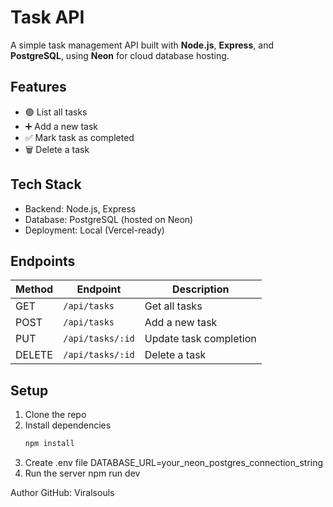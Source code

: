 # Task API

A simple task management API built with **Node.js**, **Express**, and **PostgreSQL**, using **Neon** for cloud database hosting.

## Features

- 🟢 List all tasks
- ➕ Add a new task
- ✅ Mark task as completed
- 🗑️ Delete a task

## Tech Stack

- Backend: Node.js, Express
- Database: PostgreSQL (hosted on Neon)
- Deployment: Local (Vercel-ready)

## Endpoints

| Method | Endpoint            | Description            |
|--------|---------------------|------------------------|
| GET    | `/api/tasks`        | Get all tasks          |
| POST   | `/api/tasks`        | Add a new task         |
| PUT    | `/api/tasks/:id`    | Update task completion |
| DELETE | `/api/tasks/:id`    | Delete a task          |

## Setup

1. Clone the repo  
2. Install dependencies  
   ```bash
   npm install
3. Create .env file
    DATABASE_URL=your_neon_postgres_connection_string
4. Run the server
    npm run dev

Author
GitHub: Viralsouls